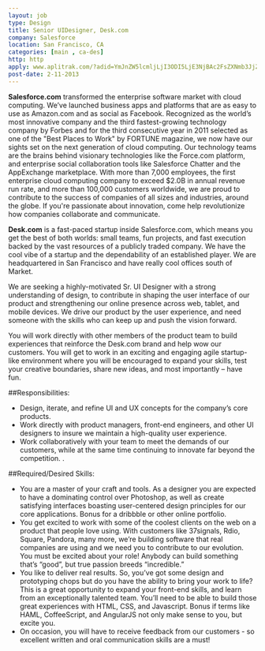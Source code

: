```yaml
---
layout: job
type: Design
title: Senior UIDesigner, Desk.com
company: Salesforce
location: San Francisco, CA
categories: [main , ca-des]
http: http
apply: www.aplitrak.com/?adid=YmJnZW5lcmljLjI3ODI5LjE3NjBAc2FsZXNmb3JjZS5hcGxpdHJhay5jb20
post-date: 2-11-2013
---
```


**Salesforce.com** transformed the enterprise software market with cloud computing. We’ve launched business apps and platforms that are as easy to use as Amazon.com and as social as Facebook. Recognized as the world’s most innovative company and the third fastest-growing technology company by Forbes and for the third consecutive year in 2011 selected as one of the "Best Places to Work" by FORTUNE magazine, we now have our sights set on the next generation of cloud computing. Our technology teams are the brains behind visionary technologies like the Force.com platform, and enterprise social collaboration tools like Salesforce Chatter and the AppExchange marketplace. With more than 7,000 employees, the first enterprise cloud computing company to exceed $2.0B in annual revenue run rate, and more than 100,000 customers worldwide, we are proud to contribute to the success of companies of all sizes and industries, around the globe. If you're passionate about innovation, come help revolutionize how companies collaborate and communicate. 

**Desk.com** is a fast-paced startup inside Salesforce.com, which means you get the best of both worlds: small teams, fun projects, and fast execution backed by the vast resources of a publicly traded company. We have the cool vibe of a startup and the dependability of an established player. We are headquartered in San Francisco and have really cool offices south of Market. 

We are seeking a highly-motivated Sr. UI Designer with a strong understanding of design, to contribute in shaping the user interface of our product and strengthening our online presence across web, tablet, and mobile devices. We drive our product by the user experience, and need someone with the skills who can keep up and push the vision forward. 

You will work directly with other members of the product team to build experiences that reinforce the Desk.com brand and help wow our customers. You will get to work in an exciting and engaging agile startup-like environment where you will be encouraged to expand your skills, test your creative boundaries, share new ideas, and most importantly – have fun. 

##Responsibilities: 
* Design, iterate, and refine UI and UX concepts for the company’s core products. 
* Work directly with product managers, front-end engineers, and other UI designers to insure we maintain a high-quality user experience. 
* Work collaboratively with your team to meet the demands of our customers, while at the same time continuing to innovate far beyond the competition. . 

##Required/Desired Skills: 
* You are a master of your craft and tools. As a designer you are expected to have a dominating control over Photoshop, as well as create satisfying interfaces boasting user-centered design principles for our core applications. Bonus for a dribbble or other online portfolio. 
* You get excited to work with some of the coolest clients on the web on a product that people love using. With customers like 37signals, Rdio, Square, Pandora, many more, we’re building software that real companies are using and we need you to contribute to our evolution. You must be excited about your role! Anybody can build something that’s “good”, but true passion breeds “incredible.” 
* You like to deliver real results. So, you’ve got some design and prototyping chops but do you have the ability to bring your work to life? This is a great opportunity to expand your front-end skills, and learn from an exceptionally talented team. You’ll need to be able to build those great experiences with HTML, CSS, and Javascript. Bonus if terms like HAML, CoffeeScript, and AngularJS not only make sense to you, but excite you. 
* On occasion, you will have to receive feedback from our customers - so excellent written and oral communication skills are a must! 
